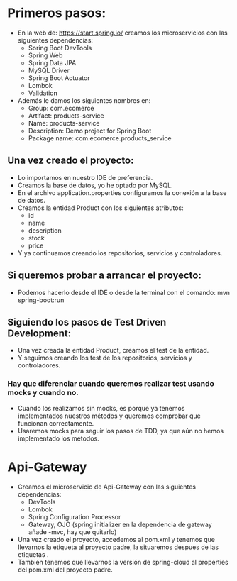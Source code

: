 # Primeros pasos:
- En la web de: https://start.spring.io/ creamos los microservicios con las siguientes dependencias:
  - Soring Boot DevTools
  - Spring Web
  - Spring Data JPA
  - MySQL Driver
  - Spring Boot Actuator
  - Lombok
  - Validation
- Además le damos los siguientes nombres en:
  - Group: com.ecomerce
  - Artifact: products-service
  - Name: products-service
  - Description: Demo project for Spring Boot
  - Package name: com.ecomerce.products_service
## Una vez creado el proyecto:
- Lo importamos en nuestro IDE de preferencia.
- Creamos la base de datos, yo he optado por MySQL.
- En el archivo application.properties configuramos la conexión a la base de datos.
- Creamos la entidad Product con los siguientes atributos:
  - id
  - name
  - description
  - stock
  - price
- Y ya continuamos creando los repositorios, servicios y controladores.
## Si queremos probar a arrancar el proyecto:
- Podemos hacerlo desde el IDE o desde la terminal con el comando: mvn spring-boot:run
## Siguiendo los pasos de Test Driven Development:
- Una vez creada la entidad Product, creamos el test de la entidad.
- Y seguimos creando los test de los repositorios, servicios y controladores.
### Hay que diferenciar cuando queremos realizar test usando mocks y cuando no.
- Cuando los realizamos sin mocks, es porque ya tenemos implementados nuestros métodos y queremos comprobar que funcionan correctamente.
- Usaremos mocks para seguir los pasos de TDD, ya que aún no hemos implementado los métodos.

# Api-Gateway
- Creamos el microservicio de Api-Gateway con las siguientes dependencias:
  - DevTools
  - Lombok
  - Spring Configuration Processor
  - Gateway, OJO (spring initializer en la dependencia de gateway añade -mvc, hay que quitarlo)
- Una vez creado el proyecto, accedemos al pom.xml y tenemos que llevarnos la etiqueta <dependencyManagement> al proyecto padre, la situaremos despues de las etiquetas <dependencies>.
- También tenemos que llevarnos la versión de spring-cloud al properties del pom.xml del proyecto padre.
